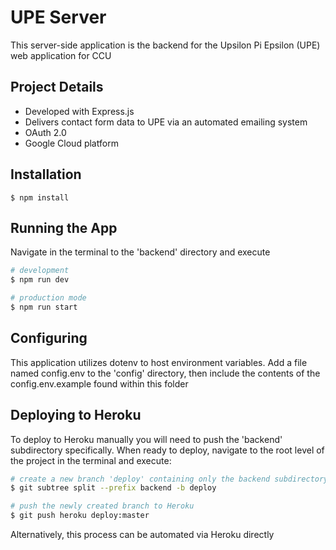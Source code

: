 # UPE Server

This server-side application is the backend for the Upsilon Pi Epsilon (UPE) web application for CCU

## Project Details

- Developed with Express.js
- Delivers contact form data to UPE via an automated emailing system
- OAuth 2.0
- Google Cloud platform

## Installation

```
$ npm install
```

## Running the App

Navigate in the terminal to the 'backend' directory and execute

```bash
# development
$ npm run dev

# production mode
$ npm run start
```
## Configuring

 This application utilizes dotenv to host environment variables. Add a file named config.env to the 'config' directory, then include the contents of the config.env.example found within this folder

## Deploying to Heroku

To deploy to Heroku manually you will need to push the 'backend' subdirectory specifically. When ready to deploy, navigate to the root level of the project in the terminal and execute:

```bash
# create a new branch 'deploy' containing only the backend subdirectory content
$ git subtree split --prefix backend -b deploy

# push the newly created branch to Heroku
$ git push heroku deploy:master
```

Alternatively, this process can be automated via Heroku directly